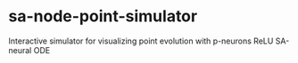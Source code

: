 # sa-node-point-simulator
Interactive simulator for visualizing point evolution with p-neurons ReLU SA-neural ODE
